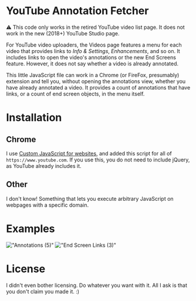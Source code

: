 # YouTube Annotation Fetcher

:warning: This code only works in the retired YouTube video list page. It does not work in the new (2018+) YouTube Studio page.

For YouTube video uploaders, the Videos page features a menu for each video that provides links to *Info & Settings*, *Enhancements*, and so on. It includes links to open the video's annotations or the new End Screens feature. However, it does not say whether a video is already annotated.

This little JavaScript file can work in a Chrome (or FireFox, presumably) extension and tell you, without opening the annotations view, whether you have already annotated a video. It provides a count of annotations that have links, or a count of end screen objects, in the menu itself.

# Installation

## Chrome

I use [Custom JavaScript for websites](https://chrome.google.com/webstore/detail/custom-javascript-for-web/poakhlngfciodnhlhhgnaaelnpjljija), and added this script for all of `https://www.youtube.com`. If you use this, you do not need to include jQuery, as YouTube already includes it.

## Other

I don't know! Something that lets you execute arbitrary JavaScript on webpages with a specific domain.

# Examples

!["Annotations (5)"](http://i.imgur.com/SJB4tCm.png)
!["End Screen Links (3)"](http://i.imgur.com/xWrdQXC.png)

# License

I didn't even bother licensing. Do whatever you want with it. All I ask is that you don't claim you made it. :)
